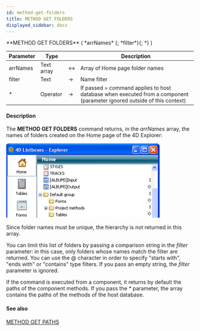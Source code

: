 ```yaml
---
id: method-get-folders
title: METHOD GET FOLDERS
displayed_sidebar: docs
---
```


<!--REF #_command_.METHOD GET FOLDERS.Syntax-->**METHOD GET FOLDERS** ( *arrNames* {; *filter*}{; *} )<!-- END REF-->
<!--REF #_command_.METHOD GET FOLDERS.Params-->
| Parameter | Type |  | Description |
| --- | --- | --- | --- |
| arrNames | Text array | <-> | Array of Home page folder names |
| filter | Text | -> | Name filter |
| * | Operator | -> | If passed = command applies to host database when executed from a component (parameter ignored outside of this context) |

<!-- END REF-->

#### Description 



The **METHOD GET FOLDERS** command returns, in the *arrNames* array, the names of folders created on the Home page of the 4D Explorer:

![](../assets/en/Commands/pict837666.en.png)

Since folder names must be unique, the hierarchy is not returned in this array. 

You can limit this list of folders by passing a comparison string in the *filter* parameter: in this case, only folders whose names match the filter are returned. You can use the @ character in order to specify "starts with", "ends with" or "contains" type filters. If you pass an empty string, the *filter* parameter is ignored. 

If the command is executed from a component, it returns by default the paths of the component methods. If you pass the *\** parameter, the array contains the paths of the methods of the host database.

#### See also 
[METHOD GET PATHS](method-get-paths.md)  